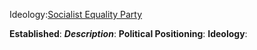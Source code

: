 

Ideology:[Socialist Equality Party](https://en.wikipedia.org/wiki/Socialist_Equality_Party_(United_States))

**Established**:
***Description***: 
**Political Positioning**:
**Ideology**: